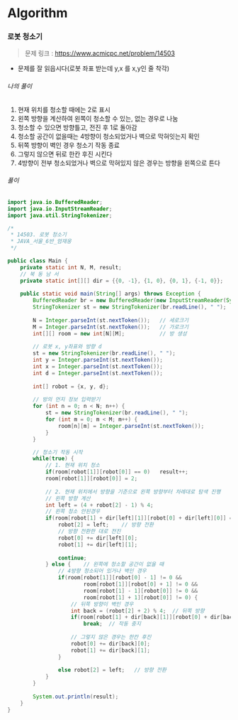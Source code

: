 # Algorithm

### 로봇 청소기

> 문제 링크 : https://www.acmicpc.net/problem/14503



* 문제를 잘 읽읍시다(로봇 좌표 받는데 y,x 를 x,y인 줄 착각)

  

###### 나의 풀이

1. 현재 위치를 청소할 때에는 2로 표시
2. 왼쪽 방향을 계산하여 왼쪽이 청소할 수 있는, 없는 경우로 나눔
3. 청소할 수 있으면 방향틀고, 전진 후 1로 돌아감
4. 청소할 공간이 없을때는 4방향이 청소되었거나 벽으로 막혀잇는지 확인
5. 뒤쪽 방향이 벽인 경우 청소기 작동 종료
6. 그렇지 않으면 뒤로 한칸 후진 시킨다
7.  4방향이 전부 청소되었거나 벽으로 막혀있지 않은 경우는 방향을 왼쪽으로 튼다




###### 풀이

~~~java
import java.io.BufferedReader;
import java.io.InputStreamReader;
import java.util.StringTokenizer;

/*
 * 14503. 로봇 청소기
 * JAVA_서울_6반_엄재웅
 */

public class Main {
	private static int N, M, result;
	// 북 동 남 서
	private static int[][] dir = {{0, -1}, {1, 0}, {0, 1}, {-1, 0}};
	
	public static void main(String[] args) throws Exception {
		BufferedReader br = new BufferedReader(new InputStreamReader(System.in));
		StringTokenizer st = new StringTokenizer(br.readLine(), " ");
		
		N = Integer.parseInt(st.nextToken());	// 세로크기
		M = Integer.parseInt(st.nextToken());	// 가로크기
		int[][] room = new int[N][M];			// 방 생성
		
		// 로봇 x, y좌표와 방향 d
		st = new StringTokenizer(br.readLine(), " ");
		int y = Integer.parseInt(st.nextToken());
		int x = Integer.parseInt(st.nextToken());
		int d = Integer.parseInt(st.nextToken());
		
		int[] robot = {x, y, d};
		
		// 방의 먼지 정보 입력받기
		for (int n = 0; n < N; n++) {
			st = new StringTokenizer(br.readLine(), " ");
			for (int m = 0; m < M; m++) {
				room[n][m] = Integer.parseInt(st.nextToken());
			}
		}

		// 청소기 작동 시작
		while(true) {
			// 1. 현재 위치 청소
			if(room[robot[1]][robot[0]] == 0)	result++;
			room[robot[1]][robot[0]] = 2;
			
			// 2. 현재 위치에서 방향을 기준으로 왼쪽 방향부터 차례대로 탐색 진행
			// 왼쪽 방향 계산
			int left = (4 + robot[2] - 1) % 4;
			// 왼쪽 청소 안된경우
			if(room[robot[1] + dir[left][1]][robot[0] + dir[left][0]] == 0) {
				robot[2] = left;	// 방향 전환
				// 방향 전환한 대로 전진
				robot[0] += dir[left][0];
				robot[1] += dir[left][1];
				
				continue;
			} else {	// 왼쪽에 청소할 공간이 없을 때
				// 4방향 청소되어 있거나 벽인 경우
				if(room[robot[1]][robot[0] - 1] != 0 &&
						room[robot[1]][robot[0] + 1] != 0 &&
						room[robot[1] - 1][robot[0]] != 0 &&
						room[robot[1] + 1][robot[0]] != 0) {
					// 뒤쪽 방향이 벽인 경우
					int back = (robot[2] + 2) % 4;	// 뒤쪽 방향
					if(room[robot[1] + dir[back][1]][robot[0] + dir[back][0]] == 1)
						break;	// 작동 중지
					
					// 그렇지 않은 경우는 한칸 후진
					robot[0] += dir[back][0];
					robot[1] += dir[back][1];
				} 	
				
				else robot[2] = left;	// 방향 전환
			}
		}
		
		System.out.println(result);
	}
}
~~~
